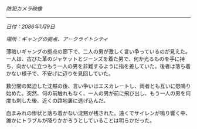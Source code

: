 _防犯カメラ映像_

---

_日付：2086年1月9日_

_場所：ギャングの拠点、アークライトシティ_

薄暗いギャングの拠点の廊下で、二人の男が激しく言い争っているのが見えた。一人は、古びた革のジャケットとジーンズを着た男で、何か光るものを手に持ち、向かいに立つもう一人の男を非難するように指を差していた。後者は落ち着かない様子で、不安げに辺りを見回していた。

数分間の緊迫した沈黙の後、言い争いはエスカレートし、両者とも互いに怒鳴り始めた。突然、何の前触れもなく、一人の男が前に飛び出し、もう一人の男を何度も刺した後、近くの路地裏に逃げ込んだ。

血まみれの惨状と落ち着かない沈黙が残された。遠くでサイレンが鳴り響く中、誰かにトラブルが降りかかろうとしていることは明らかだった。
